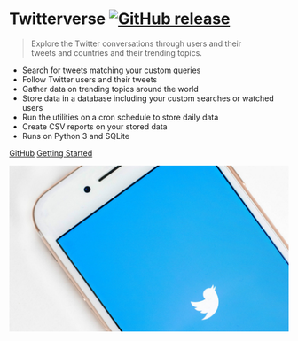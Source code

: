 # Twitterverse [![GitHub release](https://img.shields.io/github/tag/MichaelCurrin/twitterverse.svg)](https://GitHub.com/MichaelCurrin/twitterverse/tags/)
> Explore the Twitter conversations through users and their<br>tweets and countries and their trending topics.

- Search for tweets matching your custom queries
- Follow Twitter users and their tweets
- Gather data on trending topics around the world
- Store data in a database including your custom searches or watched users
- Run the utilities on a cron schedule to store daily data
- Create CSV reports on your stored data
- Runs on Python 3 and SQLite

[GitHub](https://github.com/michaelcurrin/twitterverse/)
[Getting Started](#twitterverse)

![cover background image](_media/cover-bg.jpg)
